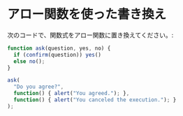 
# アロー関数を使った書き換え

次のコードで、関数式をアロー関数に置き換えてください。:

```js run
function ask(question, yes, no) {
  if (confirm(question)) yes()
  else no();
}

ask(
  "Do you agree?",
  function() { alert("You agreed."); },
  function() { alert("You canceled the execution."); }
);
```
